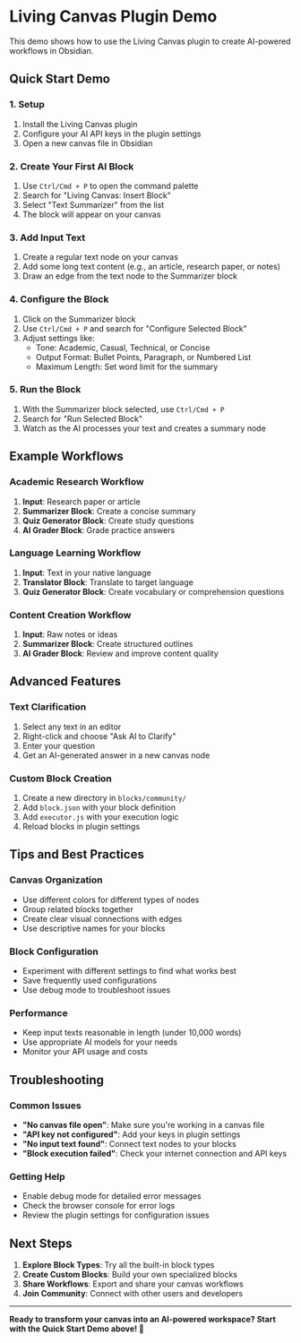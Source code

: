 # Living Canvas Plugin Demo

This demo shows how to use the Living Canvas plugin to create AI-powered workflows in Obsidian.

## Quick Start Demo

### 1. Setup
1. Install the Living Canvas plugin
2. Configure your AI API keys in the plugin settings
3. Open a new canvas file in Obsidian

### 2. Create Your First AI Block
1. Use `Ctrl/Cmd + P` to open the command palette
2. Search for "Living Canvas: Insert Block"
3. Select "Text Summarizer" from the list
4. The block will appear on your canvas

### 3. Add Input Text
1. Create a regular text node on your canvas
2. Add some long text content (e.g., an article, research paper, or notes)
3. Draw an edge from the text node to the Summarizer block

### 4. Configure the Block
1. Click on the Summarizer block
2. Use `Ctrl/Cmd + P` and search for "Configure Selected Block"
3. Adjust settings like:
   - Tone: Academic, Casual, Technical, or Concise
   - Output Format: Bullet Points, Paragraph, or Numbered List
   - Maximum Length: Set word limit for the summary

### 5. Run the Block
1. With the Summarizer block selected, use `Ctrl/Cmd + P`
2. Search for "Run Selected Block"
3. Watch as the AI processes your text and creates a summary node

## Example Workflows

### Academic Research Workflow
1. **Input**: Research paper or article
2. **Summarizer Block**: Create a concise summary
3. **Quiz Generator Block**: Create study questions
4. **AI Grader Block**: Grade practice answers

### Language Learning Workflow
1. **Input**: Text in your native language
2. **Translator Block**: Translate to target language
3. **Quiz Generator Block**: Create vocabulary or comprehension questions

### Content Creation Workflow
1. **Input**: Raw notes or ideas
2. **Summarizer Block**: Create structured outlines
3. **AI Grader Block**: Review and improve content quality

## Advanced Features

### Text Clarification
1. Select any text in an editor
2. Right-click and choose "Ask AI to Clarify"
3. Enter your question
4. Get an AI-generated answer in a new canvas node

### Custom Block Creation
1. Create a new directory in `blocks/community/`
2. Add `block.json` with your block definition
3. Add `executor.js` with your execution logic
4. Reload blocks in plugin settings

## Tips and Best Practices

### Canvas Organization
- Use different colors for different types of nodes
- Group related blocks together
- Create clear visual connections with edges
- Use descriptive names for your blocks

### Block Configuration
- Experiment with different settings to find what works best
- Save frequently used configurations
- Use debug mode to troubleshoot issues

### Performance
- Keep input texts reasonable in length (under 10,000 words)
- Use appropriate AI models for your needs
- Monitor your API usage and costs

## Troubleshooting

### Common Issues
- **"No canvas file open"**: Make sure you're working in a canvas file
- **"API key not configured"**: Add your keys in plugin settings
- **"No input text found"**: Connect text nodes to your blocks
- **"Block execution failed"**: Check your internet connection and API keys

### Getting Help
- Enable debug mode for detailed error messages
- Check the browser console for error logs
- Review the plugin settings for configuration issues

## Next Steps

1. **Explore Block Types**: Try all the built-in block types
2. **Create Custom Blocks**: Build your own specialized blocks
3. **Share Workflows**: Export and share your canvas workflows
4. **Join Community**: Connect with other users and developers

---

**Ready to transform your canvas into an AI-powered workspace? Start with the Quick Start Demo above! 🚀**